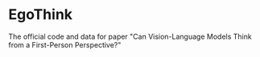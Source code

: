 # EgoThink
The official code and data for paper "Can Vision-Language Models Think from a First-Person Perspective?"
